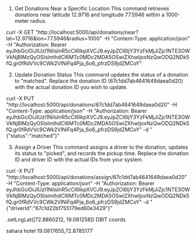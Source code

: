 1. Get Donations Near a Specific Location
This command retrieves donations near latitude 12.9716 and longitude 77.5946 within a 1000-meter radius.


curl -X GET "http://localhost:5000/api/donations/near?lat=12.9716&lon=77.5946&radius=1000" -H "Content-Type: application/json" -H "Authorization: Bearer eyJhbGciOiJIUzI1NiIsInR5cCI6IkpXVCJ9.eyJpZCI6IjY3YzFkMjJiZjc1NTE3OWVkNjBlMzQyOSIsImlhdCI6MTc0MDc2MDA5OSwiZXhwIjoxNzQwODQ2NDk5fQ.gr0fRdVVc9CWk2VlNiFq4Pja_6o6_pfrzDS9jdZMCoY"


2. Update Donation Status
This command updates the status of a donation to "matched".
Replace the donation ID (67c1dd7ab4641649daea0d20) with the actual donation ID you wish to update.


curl -X PUT "http://localhost:5000/api/donations/67c1dd7ab4641649daea0d20" -H "Content-Type: application/json" -H "Authorization: Bearer eyJhbGciOiJIUzI1NiIsInR5cCI6IkpXVCJ9.eyJpZCI6IjY3YzFkMjJiZjc1NTE3OWVkNjBlMzQyOSIsImlhdCI6MTc0MDc2MDA5OSwiZXhwIjoxNzQwODQ2NDk5fQ.gr0fRdVVc9CWk2VlNiFq4Pja_6o6_pfrzDS9jdZMCoY" -d "{\"status\":\"matched\"}"

3. Assign a Driver
This command assigns a driver to the donation, updates its status to "picked", and records the pickup time.
Replace the donation ID and driver ID with the actual IDs from your system.


curl -X PUT "http://localhost:5000/api/donations/assign/67c1dd7ab4641649daea0d20" -H "Content-Type: application/json" -H "Authorization: Bearer eyJhbGciOiJIUzI1NiIsInR5cCI6IkpXVCJ9.eyJpZCI6IjY3YzFkMjJiZjc1NTE3OWVkNjBlMzQyOSIsImlhdCI6MTc0MDc2MDA5OSwiZXhwIjoxNzQwODQ2NDk5fQ.gr0fRdVVc9CWk2VlNiFq4Pja_6o6_pfrzDS9jdZMCoY" -d "{\"driverId\":\"67c1d22bf755179ed60e3429\"}"


.setLngLat([72.8860212, 19.081258])
DBIT coords


sahara hotel
19.0817655,72.8785177